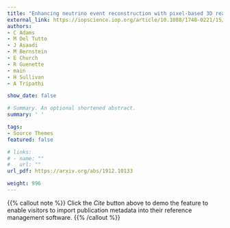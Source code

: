 ```yaml
---
title: "Enhancing neutrino event reconstruction with pixel-based 3D readout for liquid argon time projection chambers"
external_link: https://iopscience.iop.org/article/10.1088/1748-0221/15/04/P04009
authors:
- C Adams
- M Del Tutto
- J Asaadi 
- M Bernstein
- E Church 
- R Guenette 
- main
- H Sullivan
- A Tripathi

show_date: false

# Summary. An optional shortened abstract.
summary: ' '

tags:
- Source Themes
featured: false

# links:
# - name: ""
#   url: ""
url_pdf: https://arxiv.org/abs/1912.10133

weight: 996
---
```


{{% callout note %}}
Click the *Cite* button above to demo the feature to enable visitors to import publication metadata into their reference management software.
{{% /callout %}}
